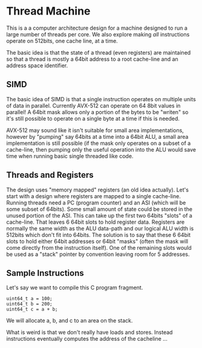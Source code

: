 # Thread Machine

This is a a computer architecture design for a machine designed to run a large number of threads per core. We also explore making *all* instructions operate on 512bits, one cache line, at a time.

The basic idea is that the state of a thread (even registers) are maintained so that a thread is mostly a 64bit address to a root cache-line and an address space identifier.

## SIMD

The basic idea of SIMD is that a single instruction operates on multiple units of data in parallel. Currently AVX-512 can operate on 64 8bit values in parallel! A 64bit mask allows only a portion of the bytes to be "writen" so it's still possible to operate on a single byte at a time if this is needed.

AVX-512 may sound like it isn't suitable for small area implementations, however by "pumping" say 64bits at a time into a 64bit ALU, a small area implementation is still possible (if the mask only operates on a subset of a cache-line, then pumping only the useful operation into the ALU would save time when running basic single threaded like code.

## Threads and Registers

The design uses "memory mapped" registers (an old idea actually). Let's start with a design where registers are mapped to a single cache-line. Running threads need a PC (program counter) and an ASI (which will be some subset of 64bits). Some small amount of state could be stored in the unused portion of the ASI. This can take up the first two 64bits "slots" of a cache-line. That leaves 6 64bit slots to hold register data. Registers are normally the same width as the ALU data-path and our logical ALU width is 512bits which don't fit into 64bits. The solution is to say that these 6 64bit slots to hold either 64bit addresses or 64bit "masks" (often the mask will come directly from the instruction itself). One of the remaining slots would be used as a "stack" pointer by convention leaving room for 5 addresses.

## Sample Instructions

Let's say we want to compile this C program fragment.

```
uint64_t a = 100;
uint64_t b = 200;
uint64_t c = a + b;
```

We will allocate a, b, and c to an area on the stack.

What is weird is that we don't really have loads and stores. Instead instructions eventually computes the address of the cacheline ...
